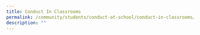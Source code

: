 ```yaml
---
title: Conduct In Classrooms
permalink: /community/students/conduct-at-school/conduct-in-classrooms/
description: ""
---
```

